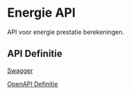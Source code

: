# Energie API

API voor energie prestatie berekeningen.

## API Definitie

[Swagger](https://ovo000090.github.io/VEKA_REST_API/?urls.primaryName=V1+-+Energie+API+-+TEST)

[OpenAPI Definitie](../energie/energie-api-test-v1.yaml)
